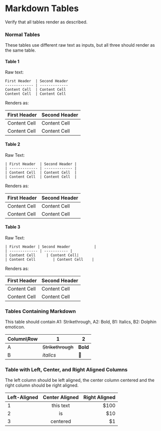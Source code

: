 # Markdown Tables

Verify that all tables render as described.

### Normal Tables

These tables use different raw text as inputs, but all three should render as the same table. 

#### Table 1

Raw text:

```
First Header  | Second Header
------------- | -------------
Content Cell  | Content Cell
Content Cell  | Content Cell
```

Renders as:

First Header  | Second Header
------------- | -------------
Content Cell  | Content Cell
Content Cell  | Content Cell

#### Table 2

Raw Text:

```
| First Header  | Second Header |
| ------------- | ------------- |
| Content Cell  | Content Cell  |
| Content Cell  | Content Cell  |
```

Renders as:

| First Header  | Second Header |
| ------------- | ------------- |
| Content Cell  | Content Cell  |
| Content Cell  | Content Cell  |

#### Table 3

Raw Text:

```
| First Header | Second Header           |
| ------------- | ----------- |
| Content Cell     | Content Cell|
| Content Cell        | Content Cell    |
```

Renders as:

| First Header | Second Header           |
| ------------- | ----------- |
| Content Cell     | Content Cell|
| Content Cell        | Content Cell    |

### Tables Containing Markdown

This table should contain A1: Strikethrough, A2: Bold, B1: Italics, B2: Dolphin emoticon.

| Column\Row | 1 | 2 |
| ------------- | ------------- |------------- |
| A | ~~Strikethrough~~ | **Bold** |
| B | _italics_  | :dolphin: |

### Table with Left, Center, and Right Aligned Columns

The left column should be left aligned, the center column centered and the right column should be right aligned. 

| Left-Aligned  | Center Aligned  | Right Aligned |
| :------------ |:---------------:| -----:|
| 1 | this text       |  $100 |
| 2 | is              |   $10 |
| 3 | centered        |    $1 |

